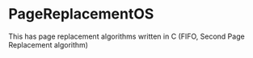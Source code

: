# PageReplacementOS
This has page replacement algorithms written in C (FIFO, Second Page Replacement algorithm)
